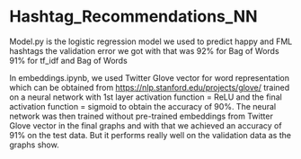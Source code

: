 # Hashtag_Recommendations_NN

Model.py is the logistic regression model we used to predict happy and FML hashtags the validation error we got with that was 92% for Bag of Words
91% for tf_idf and Bag of Words

In embeddings.ipynb, we used Twitter Glove vector for word representation which can be obtained from
https://nlp.stanford.edu/projects/glove/ trained on a neural network with 1st layer activation function = ReLU and the final activation function = sigmoid to obtain the accuracy of 90%. The neural network was then trained without pre-trained embeddings from Twitter Glove vector in the final graphs and with that we achieved an accuracy of 91% on the test data. But it performs really well on the validation data as the graphs show. 
